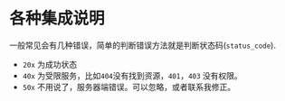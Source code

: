 各种集成说明
===

一般常见会有几种错误，简单的判断错误方法就是判断状态码(`status_code`).

- `20x` 为成功状态
- `40x` 为受限服务，比如`404`没有找到资源，`401`，`403` 没有权限。
- `50x` 不用说了，服务器端错误。可以忽略，或者联系我修正。

